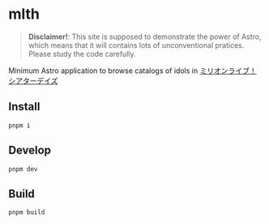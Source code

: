 # mlth

> **Disclaimer!**: This site is supposed to demonstrate the power of Astro, which means that it will contains lots of unconventional pratices. Please study the code carefully.

Minimum Astro application to browse catalogs of idols in [ミリオンライブ！ シアターデイズ](https://millionlive-theaterdays.idolmaster-official.jp/)

## Install

```
pnpm i
```

## Develop

```
pnpm dev
```

## Build

```
pnpm build
```
